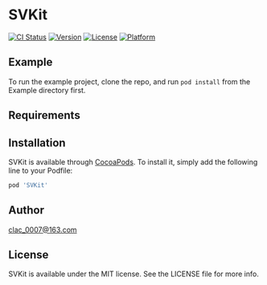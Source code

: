 # SVKit

[![CI Status](http://img.shields.io/travis/clac_0007@163.com/SVKit.svg?style=flat)](https://travis-ci.org/clac_0007@163.com/SVKit)
[![Version](https://img.shields.io/cocoapods/v/SVKit.svg?style=flat)](http://cocoapods.org/pods/SVKit)
[![License](https://img.shields.io/cocoapods/l/SVKit.svg?style=flat)](http://cocoapods.org/pods/SVKit)
[![Platform](https://img.shields.io/cocoapods/p/SVKit.svg?style=flat)](http://cocoapods.org/pods/SVKit)

## Example

To run the example project, clone the repo, and run `pod install` from the Example directory first.

## Requirements

## Installation

SVKit is available through [CocoaPods](http://cocoapods.org). To install
it, simply add the following line to your Podfile:

```ruby
pod 'SVKit'
```

## Author

clac_0007@163.com

## License

SVKit is available under the MIT license. See the LICENSE file for more info.
